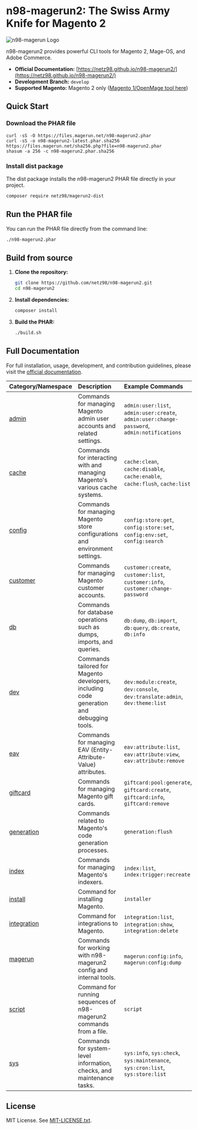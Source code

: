 # n98-magerun2: The Swiss Army Knife for Magento 2

![n98-magerun Logo](.github/doc/magerun-logo.png)

n98-magerun2 provides powerful CLI tools for Magento 2, Mage-OS, and Adobe Commerce.

- **Official Documentation:** [https://netz98.github.io/n98-magerun2/](https://netz98.github.io/n98-magerun2/)
- **Development Branch:** `develop`
- **Supported Magento:** Magento 2 only ([Magento 1/OpenMage tool here](https://github.com/netz98/n98-magerun))

## Quick Start

### Download the PHAR file

```
curl -sS -O https://files.magerun.net/n98-magerun2.phar
curl -sS -o n98-magerun2-latest.phar.sha256 https://files.magerun.net/sha256.php?file=n98-magerun2.phar
shasum -a 256 -c n98-magerun2.phar.sha256
```

### Install dist package

The dist package installs the n98-magerun2 PHAR file directly in your project.

```sh
composer require netz98/magerun2-dist
```
## Run the PHAR file

You can run the PHAR file directly from the command line:

```bash
./n98-magerun2.phar
```

## Build from source

1. **Clone the repository:**
   ```bash
   git clone https://github.com/netz98/n98-magerun2.git
   cd n98-magerun2
   ```
2. **Install dependencies:**
   ```bash
   composer install
   ```
3. **Build the PHAR:**
   ```bash
   ./build.sh
   ```

## Full Documentation

For full installation, usage, development, and contribution guidelines, please visit the [official documentation](https://netz98.github.io/n98-magerun2/).


| Category/Namespace                                                           | Description                                                                 | Example Commands                                                                            |
|:-----------------------------------------------------------------------------| :-------------------------------------------------------------------------- |:--------------------------------------------------------------------------------------------|
| [admin](https://netz98.github.io/n98-magerun2/command-docs/admin/)           | Commands for managing Magento admin user accounts and related settings.     | `admin:user:list`, `admin:user:create`, `admin:user:change-password`, `admin:notifications` |
| [cache](https://netz98.github.io/n98-magerun2/command-docs/cache/)           | Commands for interacting with and managing Magento's various cache systems. | `cache:clean`, `cache:disable`, `cache:enable`, `cache:flush`, `cache:list`                 |
| [config](https://netz98.github.io/n98-magerun2/command-docs/config/)         | Commands for managing Magento store configurations and environment settings.  | `config:store:get`, `config:store:set`, `config:env:set`, `config:search`                   |
| [customer](https://netz98.github.io/n98-magerun2/command-docs/customer/)     | Commands for managing Magento customer accounts.                            | `customer:create`, `customer:list`, `customer:info`, `customer:change-password`             |
| [db](https://netz98.github.io/n98-magerun2/command-docs/db/)                 | Commands for database operations such as dumps, imports, and queries.       | `db:dump`, `db:import`, `db:query`, `db:create`, `db:info`                                  |
| [dev](https://netz98.github.io/n98-magerun2/command-docs/development/)       | Commands tailored for Magento developers, including code generation and debugging tools. | `dev:module:create`, `dev:console`, `dev:translate:admin`, `dev:theme:list`                 |
| [eav](https://netz98.github.io/n98-magerun2/command-docs/eav/)               | Commands for managing EAV (Entity-Attribute-Value) attributes.            | `eav:attribute:list`, `eav:attribute:view`, `eav:attribute:remove`                          |
| [giftcard](https://netz98.github.io/n98-magerun2/command-docs/giftcard/)     | Commands for managing Magento gift cards.                                    | `giftcard:pool:generate`, `giftcard:create`, `giftcard:info`, `giftcard:remove`             |
| [generation](https://netz98.github.io/n98-magerun2/command-docs/generation/) | Commands related to Magento's code generation processes.                    | `generation:flush`                                                                          |
| [index](https://netz98.github.io/n98-magerun2/command-docs/index/)           | Commands for managing Magento's indexers.                                   | `index:list`, `index:trigger:recreate`                                                      |
| [install](https://netz98.github.io/n98-magerun2/command-docs/installer/)     | Command for installing Magento.                                             | `installer`                                                                                 |
| [integration](https://netz98.github.io/n98-magerun2/command-docs/integration/) | Command for integrations to Magento.                                                     | `integration:list`, `integration:show`, `integration:delete`                                |
| [magerun](https://netz98.github.io/n98-magerun2/command-docs/magerun/)       | Commands for working with n98-magerun2 config and internal tools.         | `magerun:config:info`, `magerun:config:dump`                                                 |
| [script](https://netz98.github.io/n98-magerun2/command-docs/scripting/)      | Command for running sequences of n98-magerun2 commands from a file.       | `script`                                                                                    |
| [sys](https://netz98.github.io/n98-magerun2/command-docs/sys/)               | Commands for system-level information, checks, and maintenance tasks.     | `sys:info`, `sys:check`, `sys:maintenance`, `sys:cron:list`, `sys:store:list`               |


## License

MIT License. See [MIT-LICENSE.txt](./MIT-LICENSE.txt).

